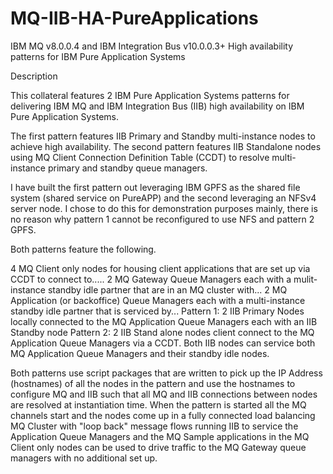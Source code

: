 # MQ-IIB-HA-PureApplications

IBM MQ v8.0.0.4 and IBM Integration Bus v10.0.0.3+ High availability patterns for IBM Pure Application Systems

Description

This collateral features 2 IBM Pure Application Systems patterns for delivering IBM MQ and IBM Integration Bus (IIB) high availability on IBM Pure Application Systems.

The first pattern features IIB Primary and Standby multi-instance nodes to achieve high availability.
The second pattern features IIB Standalone nodes using MQ Client Connection Definition Table (CCDT) to resolve multi-instance primary and standby queue managers.

I have built the first pattern out leveraging IBM GPFS as the shared file system (shared service on PureAPP) and the second leveraging an NFSv4 server node. I chose to do this for demonstration purposes mainly, there is no reason why pattern 1 cannot be reconfigured to use NFS and pattern 2 GPFS.

Both patterns feature the following.

4 MQ Client only nodes for housing client applications that are set up via CCDT to connect to.....
2 MQ Gateway Queue Managers each with a mulit-instance standby idle partner that are in an MQ cluster with...
2 MQ Application (or backoffice) Queue Managers each with a multi-instance standby idle partner that is serviced by...
  Pattern 1: 2 IIB Primary Nodes locally connected to the MQ Application Queue Managers each with an IIB Standby node
  Pattern 2: 2 IIB Stand alone nodes client connect to the MQ Application Queue Managers via a CCDT. Both IIB nodes can service                both MQ Application Queue Managers and their standby idle nodes.
  
Both patterns use script packages that are written to pick up the IP Address (hostnames) of all the nodes in the pattern and use the hostnames to configure MQ and IIB such that all MQ and IIB connections between nodes are resolved at instantiation time. 
When the pattern is started all the MQ channels start and the nodes come up in a fully connected load balancing MQ Cluster with "loop back" message flows running IIB to service the Application Queue Managers and the MQ Sample applications in the MQ Client only nodes can be used to drive traffic to the MQ Gateway queue managers with no additional set up.
